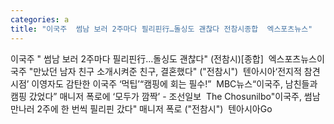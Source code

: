 ```yaml
---
categories: a
title: "이국주  썸남 보러 2주마다 필리핀行…돌싱도 괜찮다 전참시종합  엑스포츠뉴스"
---
```

이국주 " 썸남 보러 2주마다 필리핀行…돌싱도 괜찮다" (전참시)[종합]&nbsp;&nbsp;엑스포츠뉴스이국주 "만났던 남자 친구 소개시켜준 친구, 결혼했다" ("전참시")&nbsp;&nbsp;텐아시아‘전지적 참견 시점’ 이영자도 감탄한 이국주 ‘먹팁’“캠핑에 회는 필수!”&nbsp;&nbsp;MBC뉴스“이국주, 남친들과 캠핑 갔었다” 매니저 폭로에 ‘모두가 깜짝’ - 조선일보&nbsp;&nbsp;The Chosunilbo"이국주, 썸남 만나러 2주에 한 번씩 필리핀 갔다" 매니저 폭로 ("전참시")&nbsp;&nbsp;텐아시아Go